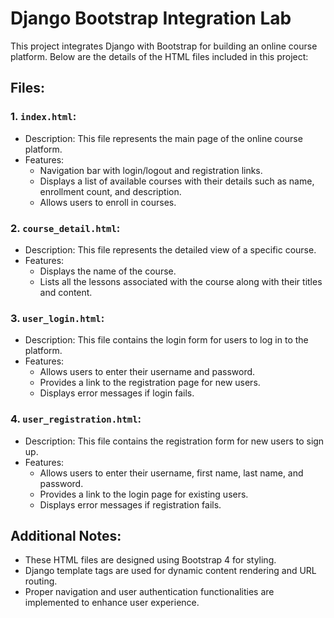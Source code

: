 # Django Bootstrap Integration Lab

This project integrates Django with Bootstrap for building an online course platform. Below are the details of the HTML files included in this project:

## Files:

### 1. `index.html`:
   - Description: This file represents the main page of the online course platform.
   - Features:
     - Navigation bar with login/logout and registration links.
     - Displays a list of available courses with their details such as name, enrollment count, and description.
     - Allows users to enroll in courses.

### 2. `course_detail.html`:
   - Description: This file represents the detailed view of a specific course.
   - Features:
     - Displays the name of the course.
     - Lists all the lessons associated with the course along with their titles and content.

### 3. `user_login.html`:
   - Description: This file contains the login form for users to log in to the platform.
   - Features:
     - Allows users to enter their username and password.
     - Provides a link to the registration page for new users.
     - Displays error messages if login fails.

### 4. `user_registration.html`:
   - Description: This file contains the registration form for new users to sign up.
   - Features:
     - Allows users to enter their username, first name, last name, and password.
     - Provides a link to the login page for existing users.
     - Displays error messages if registration fails.

## Additional Notes:
   - These HTML files are designed using Bootstrap 4 for styling.
   - Django template tags are used for dynamic content rendering and URL routing.
   - Proper navigation and user authentication functionalities are implemented to enhance user experience.

